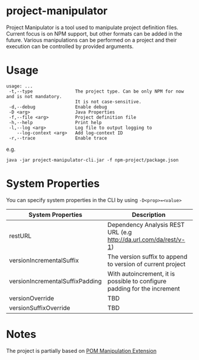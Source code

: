 # project-manipulator

Project Manipulator is a tool used to manipulate project definition files. Current focus is on NPM support, but other formats can be added in the future.
Various manipulations can be performed on a project and their execution can be controlled by provided arguments.

# Usage

```
usage: ...
 -t,--type                The project type. Can be only NPM for now and is not mandatory.
                          It is not case-sensitive.
 -d,--debug               Enable debug
 -D <arg>                 Java Properties
 -f,--file <arg>          Project definition file
 -h,--help                Print help
 -l,--log <arg>           Log file to output logging to
    --log-context <arg>   Add log-context ID
 -r,--trace               Enable trace
```
e.g.
```
java -jar project-manipulator-cli.jar -f npm-project/package.json
```

# System Properties

You can specify system properties in the CLI by using `-D<prop>=<value>`

| System Properties | Description |
| --- | --- |
| restURL | Dependency Analysis REST URL (e.g http://da.url.com/da/rest/v-1) |
| versionIncrementalSuffix | The version suffix to append to version of current project |
| versionIncrementalSuffixPadding | With autoincrement, it is possible to configure padding for the increment |
| versionOverride | TBD |
| versionSuffixOverride |  TBD |

# Notes

The project is partially based on
[POM Manipulation Extension](https://github.com/release-engineering/pom-manipulation-ext)

